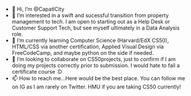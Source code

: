 - 👋 Hi, I’m @CapatlCity
- 👀 I’m interested in a swift and sucessful transition from property management to tech. I am open to starting out as a Help Desk or Customer Support Tech, but see myself ultimately in a Data Analysis role. 
- 🌱 I’m currently learning Computer Science (Harvard/EdX CS50), HTML/CSS via another certification, Applied Visual Design via FreeCodeCamp, and maybe python on the side if needed.
- 💞️ I’m looking to collaborate on CS50projects, just to confirm if I am doing my projects correctly prior to submission. I would hate to fail a certificate course :D
- 📫 How to reach me...Here would be the best place. You can follow me on IG as I am rarely on Twitter. HMU if you are taking CS50 currently!

<!---
CapatlCity/CapatlCity is a ✨ special ✨ repository because its `README.md` (this file) appears on your GitHub profile.
You can click the Preview link to take a look at your changes.
--->
